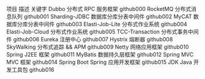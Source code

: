 项目	描述	关键字
Dubbo	分布式 RPC 服务框架	github000
RocketMQ	分布式消息队列	github001
Sharding-JDBC	数据库分库分表中间件	github002
MyCAT	数据库分库分表中间件	github003
Elasti-Job-Lite	分布式作业系统	github004
Elasti-Job-Cloud	分布式作业系统	github005
TCC-Transaction	分布式事务中间件	github006
Eureka	注册中心	github007
Hystrix	熔断器	github008
SkyWalking	分布式追踪 && APM	github009
Netty	网络应用框架	github010
Spring	J2EE 框架	github011
MyBatis	数据持久层框架	github012
Spring MVC	MVC 框架	github014
Spring Boot	Spring 应用开发框架	github015
JDK	Java 开发工具包	github016

